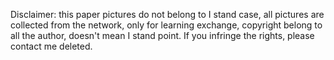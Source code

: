 Disclaimer: this paper pictures do not belong to I stand case, all pictures are collected from the network, only for learning exchange, copyright belong to all the author, doesn't mean I stand point. If you infringe the rights, please contact me deleted.
